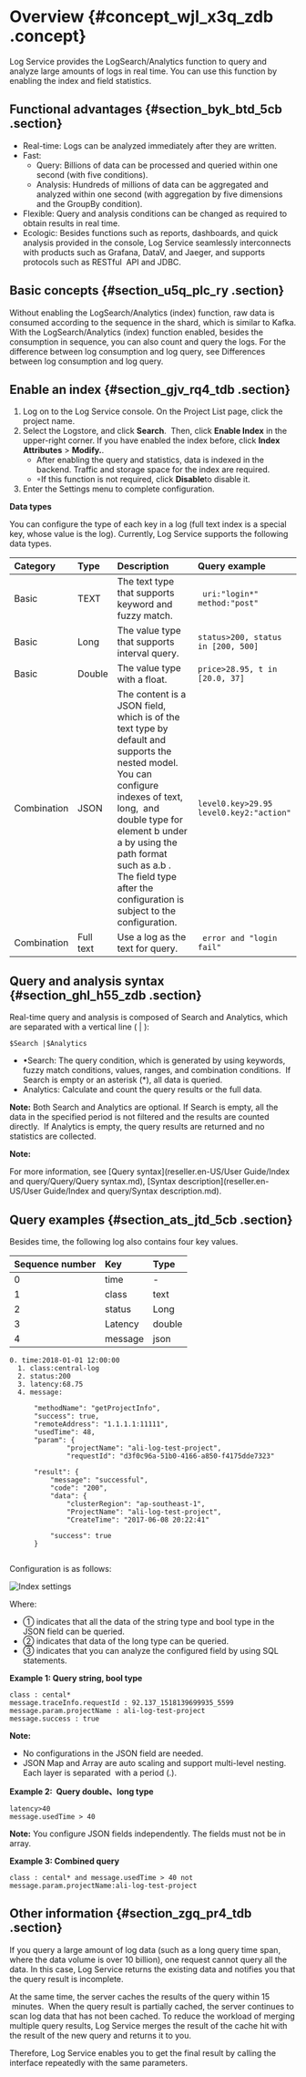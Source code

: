 # Overview {#concept_wjl_x3q_zdb .concept}

Log Service provides the LogSearch/Analytics function to query and analyze large amounts of logs in real time. You can use this function by enabling the index and field statistics.

## Functional advantages {#section_byk_btd_5cb .section}

-   Real-time: Logs can be analyzed immediately after they are written.
-   Fast:
    -   Query: Billions of data can be processed and queried within one second \(with five conditions\).
    -   Analysis: Hundreds of millions of data can be aggregated and analyzed within one second \(with aggregation by five dimensions and the GroupBy condition\).
-   Flexible: Query and analysis conditions can be changed as required to obtain results in real time.
-   Ecologic: Besides functions such as reports, dashboards, and quick analysis provided in the console, Log Service seamlessly interconnects with products such as Grafana, DataV, and Jaeger, and supports protocols such as RESTful  API and JDBC.

## Basic concepts {#section_u5q_plc_ry .section}

Without enabling the LogSearch/Analytics \(index\) function, raw data is consumed according to the sequence in the shard, which is similar to Kafka. With the LogSearch/Analytics \(index\) function enabled, besides the consumption in sequence, you can also count and query the logs. For the difference between log consumption and log query, see Differences between log consumption and log query. 

## Enable an index {#section_gjv_rq4_tdb .section}

1.  Log on to the Log Service console. On the Project List page, click the project name.
2.  Select the Logstore, and click **Search**.  Then, click **Enable Index** in the upper-right corner. If you have enabled the index before, click **Index Attributes** \> **Modify.**. 
    -   After enabling the query and statistics, data is indexed in the backend. Traffic and storage space for the index are required.
    -   ◦If this function is not required, click **Disable**to disable it.
3.  Enter the Settings menu to complete configuration.

**Data types**

You can configure the type of each key in a log \(full text index is a special key, whose value is the log\). Currently, Log Service supports the following data types.

|Category|Type|Description|Query example|
|:-------|:---|:----------|:------------|
|Basic|TEXT|The text type that supports keyword and fuzzy match.| ` uri:"login*" method:"post" ` |
|Basic|Long|The value type that supports interval query.| `status>200, status in [200, 500]` |
|Basic|Double|The value type with a float.| `price>28.95, t in [20.0, 37]` |
|Combination|JSON|The content is a JSON field, which is of the text type by default and supports the nested model.  You can configure indexes of text, long,  and double type for element b under a by using the path format such as a.b . The field type after the configuration is subject to the configuration.| `level0.key>29.95 level0.key2:"action"` |
|Combination|Full text|Use a log as the text for query.| ` error and "login fail" ` |

## Query and analysis syntax {#section_ghl_h55_zdb .section}

Real-time query and analysis is composed of Search and Analytics, which are separated with a vertical line \( | \):

`$Search |$Analytics`

-   •Search: The query condition, which is generated by using keywords, fuzzy match conditions, values, ranges, and combination conditions.  If Search is empty or an asterisk \(\*\), all data is queried.
-   Analytics: Calculate and count the query results or the full data.

**Note:** Both Search and Analytics are optional. If Search is empty, all the data in the specified period is not filtered and the results are counted directly.  If Analytics is empty, the query results are returned and no statistics are collected.

**Note:** 

For more information, see [Query syntax](reseller.en-US/User Guide/Index and query/Query/Query syntax.md), [Syntax description](reseller.en-US/User Guide/Index and query/Syntax description.md).

## Query examples {#section_ats_jtd_5cb .section}

Besides time, the following log also contains four key values.

|Sequence number|Key|Type|
|:--------------|:--|:---|
|0|time|-|
|1|class|text|
|2|status|Long|
|3|Latency|double|
|4|message|json|

```
0. time:2018-01-01 12:00:00
  1. class:central-log
  2. status:200
  3. latency:68.75
  4. message:
    
      "methodName": "getProjectInfo",
      "success": true,
      "remoteAddress": "1.1.1.1:11111",
      "usedTime": 48,
      "param": {
              "projectName": "ali-log-test-project",
              "requestId": "d3f0c96a-51b0-4166-a850-f4175dde7323"
      
      "result": {
          "message": "successful",
          "code": "200",
          "data": {
              "clusterRegion": "ap-southeast-1",
              "ProjectName": "ali-log-test-project",
              "CreateTime": "2017-06-08 20:22:41"
          
          "success": true
      }
  
```

Configuration is as follows:

![](images/5522_en-US.png "Index settings")

Where:

-   ① indicates that all the data of the string type and bool type in the JSON field can be queried.
-   ② indicates that data of the long type can be queried.
-   ③ indicates that you can analyze the configured field by using SQL statements.

**Example 1: Query string, bool type**

```
class : cental*
message.traceInfo.requestId : 92.137_1518139699935_5599
message.param.projectName : ali-log-test-project
message.success : true
```

**Note:** 

-   No configurations in the JSON field are needed.
-   JSON Map and Array are auto scaling and support multi-level nesting. Each layer is separated  with a period \(.\).

**Example 2:  Query double、long type**

```
latency>40
message.usedTime > 40
```

**Note:** You configure JSON fields independently. The fields must not be in array.

**Example 3: Combined query**

```
class : cental* and message.usedTime > 40 not message.param.projectName:ali-log-test-project
```

## Other information {#section_zgq_pr4_tdb .section}

If you query a large amount of log data \(such as a long query time span, where the data volume is over 10 billion\), one request cannot query all the data. In this case, Log Service returns the existing data and notifies you that the query result is incomplete.

At the same time, the server caches the results of the query within 15  minutes.  When the query result is partially cached, the server continues to scan log data that has not been cached. To reduce the workload of merging multiple query results, Log Service merges the result of the cache hit with the result of the new query and returns it to you.

Therefore, Log Service enables you to get the final result by calling the interface repeatedly with the same parameters.

